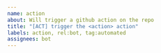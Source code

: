 ```yaml
---
name: action
about: Will trigger a github action on the repo
title: "[ACT] trigger the <action> action"
labels: action, rel:bot, tag:automated
assignees: bot
---
```

